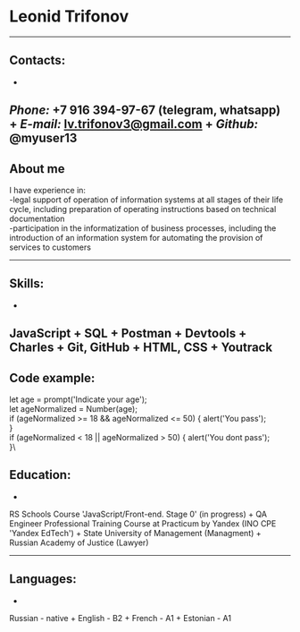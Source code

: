 # **Leonid Trifonov**
---
## Contacts:
+
*Phone:* +7 916 394-97-67 (telegram, whatsapp)
+
*E-mail:* 
lv.trifonov3@gmail.com
+
*Github:* @myuser13
---
## About me
I have experience in:\
-legal support of operation of information systems at all stages of their life cycle, including preparation of operating instructions based on technical documentation  
-participation in the informatization of business processes, including the introduction of an information system for automating the provision of services to customers

---
## Skills:
+
JavaScript
+
SQL
+
Postman
+
Devtools
+
Charles
+
Git, GitHub
+
HTML, CSS
+
Youtrack
---
## Code example:
let age = prompt('Indicate your age');\
let ageNormalized = Number(age);\
if (ageNormalized >= 18 && ageNormalized <= 50) {
alert('You pass');\
}\
if (ageNormalized < 18 || ageNormalized > 50) {
alert('You dont pass');\
}\
## Education:
+
RS Schools Course 'JavaScript/Front-end. Stage 0' (in progress)
+
QA Engineer Professional Training Course
at Practicum by Yandex (INO CPE 'Yandex EdTech')
+
State University of Management (Managment)
+
Russian Academy of Justice (Lawyer)

---
## Languages:
+
Russian - native
+
English - B2
+
French - A1
+
Estonian - A1